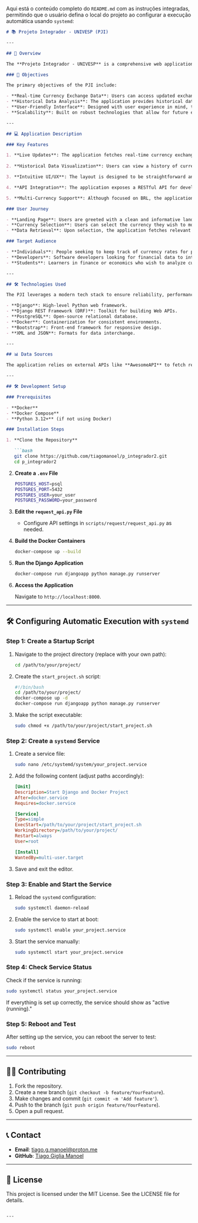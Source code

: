 Aqui está o conteúdo completo do `README.md` com as instruções integradas, permitindo que o usuário defina o local do projeto ao configurar a execução automática usando `systemd`:

```markdown
# 📚 Projeto Integrador - UNIVESP (PJI)

---

## 📖 Overview

The **Projeto Integrador - UNIVESP** is a comprehensive web application designed to provide real-time data on currency exchange rates in Brazilian Real (BRL). This project was developed as part of the UNIVESP curriculum, emphasizing the practical application of programming and software development concepts.

### 🌟 Objectives

The primary objectives of the PJI include:

- **Real-time Currency Exchange Data**: Users can access updated exchange rates, allowing for informed financial decisions.
- **Historical Data Analysis**: The application provides historical data on currency values, enabling users to analyze trends over time.
- **User-Friendly Interface**: Designed with user experience in mind, the application boasts an intuitive layout that simplifies navigation and information retrieval.
- **Scalability**: Built on robust technologies that allow for future enhancements and increased user demand.

---

## 💻 Application Description

### Key Features

1. **Live Updates**: The application fetches real-time currency exchange rates from an external API, ensuring that users have access to the latest information.
  
2. **Historical Data Visualization**: Users can view a history of currency values, facilitating analysis of exchange rate trends over specified periods.

3. **Intuitive UI/UX**: The layout is designed to be straightforward and responsive, making it accessible on various devices.

4. **API Integration**: The application exposes a RESTful API for developers to interact with, offering endpoints to retrieve currency data programmatically.

5. **Multi-Currency Support**: Although focused on BRL, the application can easily be expanded to include other currencies.

### User Journey

- **Landing Page**: Users are greeted with a clean and informative landing page that summarizes the application's functionalities.
- **Currency Selection**: Users can select the currency they wish to monitor or analyze.
- **Data Retrieval**: Upon selection, the application fetches relevant data, displaying it in a user-friendly format, including charts and tables.

### Target Audience

- **Individuals**: People seeking to keep track of currency rates for personal or business purposes.
- **Developers**: Software developers looking for financial data to integrate into their applications.
- **Students**: Learners in finance or economics who wish to analyze currency trends.

---

## 🛠️ Technologies Used

The PJI leverages a modern tech stack to ensure reliability, performance, and maintainability. Below are the primary technologies used in the development of the application:

- **Django**: High-level Python web framework.
- **Django REST Framework (DRF)**: Toolkit for building Web APIs.
- **PostgreSQL**: Open-source relational database.
- **Docker**: Containerization for consistent environments.
- **Bootstrap**: Front-end framework for responsive design.
- **XML and JSON**: Formats for data interchange.

---

## 📊 Data Sources

The application relies on external APIs like **AwesomeAPI** to fetch real-time currency data, ensuring accuracy for users.

---

## 🛠️ Development Setup

### Prerequisites

- **Docker**
- **Docker Compose**
- **Python 3.12+** (if not using Docker)

### Installation Steps

1. **Clone the Repository**

   ```bash
   git clone https://github.com/tiagomanoel/p_integrador2.git
   cd p_integrador2
   ```

2. **Create a `.env` File**

   ```bash
   POSTGRES_HOST=psql
   POSTGRES_PORT=5432
   POSTGRES_USER=your_user
   POSTGRES_PASSWORD=your_password
   ```

3. **Edit the `request_api.py` File**

   - Configure API settings in `scripts/request/request_api.py` as needed.

4. **Build the Docker Containers**

   ```bash
   docker-compose up --build
   ```

5. **Run the Django Application**

   ```bash
   docker-compose run djangoapp python manage.py runserver
   ```

6. **Access the Application**

   Navigate to `http://localhost:8000`.

---

## 🛠️ Configuring Automatic Execution with `systemd`

### Step 1: Create a Startup Script

1. Navigate to the project directory (replace with your own path):

   ```bash
   cd /path/to/your/project/
   ```

2. Create the `start_project.sh` script:

   ```bash
   #!/bin/bash
   cd /path/to/your/project/
   docker-compose up -d
   docker-compose run djangoapp python manage.py runserver
   ```

3. Make the script executable:

   ```bash
   sudo chmod +x /path/to/your/project/start_project.sh
   ```

### Step 2: Create a `systemd` Service

1. Create a service file:

   ```bash
   sudo nano /etc/systemd/system/your_project.service
   ```

2. Add the following content (adjust paths accordingly):

   ```ini
   [Unit]
   Description=Start Django and Docker Project
   After=docker.service
   Requires=docker.service

   [Service]
   Type=simple
   ExecStart=/path/to/your/project/start_project.sh
   WorkingDirectory=/path/to/your/project/
   Restart=always
   User=root

   [Install]
   WantedBy=multi-user.target
   ```

3. Save and exit the editor.

### Step 3: Enable and Start the Service

1. Reload the `systemd` configuration:

   ```bash
   sudo systemctl daemon-reload
   ```

2. Enable the service to start at boot:

   ```bash
   sudo systemctl enable your_project.service
   ```

3. Start the service manually:

   ```bash
   sudo systemctl start your_project.service
   ```

### Step 4: Check Service Status

Check if the service is running:

```bash
sudo systemctl status your_project.service
```

If everything is set up correctly, the service should show as "active (running)."

### Step 5: Reboot and Test

After setting up the service, you can reboot the server to test:

```bash
sudo reboot
```

---

## 🧑‍💻 Contributing

1. Fork the repository.
2. Create a new branch (`git checkout -b feature/YourFeature`).
3. Make changes and commit (`git commit -m 'Add feature'`).
4. Push to the branch (`git push origin feature/YourFeature`).
5. Open a pull request.

---

## 📞 Contact

- **Email**: tiago.g.manoel@proton.me
- **GitHub**: [Tiago Giglia Manoel](https://github.com/tiagomanoel/p_integrador2)

---

## 📝 License

This project is licensed under the MIT License. See the LICENSE file for details.
```

---

